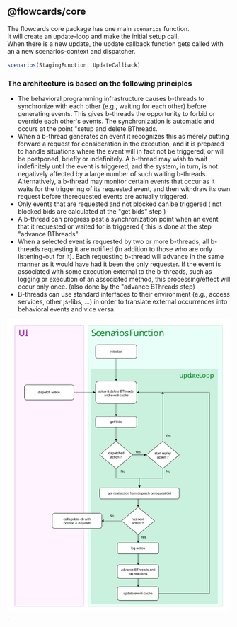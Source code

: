 ## @flowcards/core

The flowcards core package has one main `scenarios` function.<br/>
It will create an update-loop and make the initial setup call.<br/>
When there is a new update, the update callback function gets called with an a new scenarios-context and dispatcher.<br/>

 ```ts
scenarios(StagingFunction, UpdateCallback)
 ```
 
 ### The architecture is based on the following principles
 - The behavioral programming infrastructure causes b-threads to synchronize with each other (e.g., waiting for each other) before generating events. This gives b-threads the opportunity to forbid or override each other's events. The synchronization is automatic and occurs at the point "setup and delete BThreads.
 - When a b-thread generates an event it recognizes this as merely putting forward a request for consideration in the execution, and it is prepared to handle situations where the event will in fact not be triggered, or will be postponed, briefly or indefinitely. A b-thread may wish to wait indefinitely until the event is triggered, and the system, in turn, is not negatively affected by a large number of such waiting b-threads. Alternatively, a b-thread may monitor certain events that occur as it waits for the triggering of its requested event, and then withdraw its own request before therequested events are actually triggered.
 - Only events that are requested and not blocked can be triggered ( not blocked bids are calculated at the "get bids" step )
 - A b-thread can progress past a synchronization point when an event that it requested or waited for is triggered ( this is done at the step "advance BThreads"
 - When a selected event is requested by two or more b-threads, all b-threads requesting it are notified (in addition to those who are only listening-out for it). Each requesting b-thread will advance in the same manner as it would have had it been the only requester. If the event is associated with some execution external to the b-threads, such as logging or execution of an associated method, this processing/effect will occur only once. (also done by the "advance BThreads step)
 - B-threads can use standard interfaces to their environment (e.g., access services, other js-libs, ...) in order to translate external occurrences into behavioral events and vice versa.
 

![Solution Architecture](/docs/img/update-loop-chart.svg "solution architecture").
